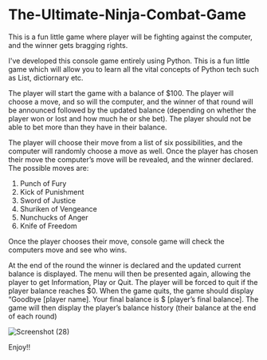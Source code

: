 # The-Ultimate-Ninja-Combat-Game

This is a fun little game where player will be fighting against the computer, and the winner gets 
bragging rights.

I've developed this console game entirely using Python. This is a fun little game which will allow you to learn all the vital concepts of Python tech such as List, dictiornary etc. 

The player will start the game with a balance of $100. The player will choose a move, and so 
will the computer, and the winner of that round will be announced followed by the updated 
balance (depending on whether the player won or lost and how much he or she bet). The 
player should not be able to bet more than they have in their balance. 

The player will choose their move from a list of six possibilities, and the computer will 
randomly choose a move as well. Once the player has chosen their move the computer’s 
move will be revealed, and the winner declared. The possible moves are:

1. Punch of Fury
2. Kick of Punishment
3. Sword of Justice
4. Shuriken of Vengeance
5. Nunchucks of Anger
6. Knife of Freedom

Once the player chooses their move, console game will check the computers move and see 
who wins. 

At the end of the round the winner is declared and the updated current balance is displayed. 
The menu will then be presented again, allowing the player to get Information, Play or Quit. 
The player will be forced to quit if the player balance reaches $0. 
When the game quits, the game should display “Goodbye [player name]. Your final balance 
is $ [player’s final balance]. The game will then display the player’s balance history (their 
balance at the end of each round)

![Screenshot (28)](https://user-images.githubusercontent.com/69756816/125027827-4163b080-e0ca-11eb-9450-db17363bb480.png)


Enjoy!!

